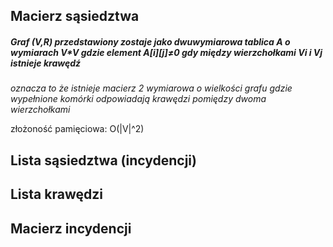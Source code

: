 ## Macierz sąsiedztwa
##### Graf (V,R) przedstawiony zostaje jako dwuwymiarowa tablica A o wymiarach V*V gdzie element A\[i]\[j]≠0 gdy między wierzchołkami Vi i Vj istnieje krawędź

*oznacza to że istnieje macierz 2 wymiarowa o wielkości grafu gdzie wypełnione komórki odpowiadają krawędzi pomiędzy dwoma wierzchołkami*

złożoność pamięciowa: O(|V|^2)
## Lista sąsiedztwa (incydencji)
## Lista krawędzi
## Macierz incydencji